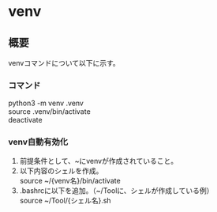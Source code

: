 # venv

## 概要
venvコマンドについて以下に示す。

### コマンド
python3 -m venv .venv  
source .venv/bin/activate  
deactivate

### venv自動有効化
1. 前提条件として、~にvenvが作成されていること。
1. 以下内容のシェルを作成。  
  source ~/{venv名}/bin/activate
1. .bashrcに以下を追加。（~/Toolに、シェルが作成している例）  
  source ~/Tool/{シェル名}.sh
